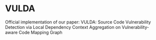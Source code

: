 # VULDA
Official implementation of our paper: VULDA: Source Code Vulnerability Detection via Local Dependency Context Aggregation on Vulnerability-aware Code Mapping Graph
